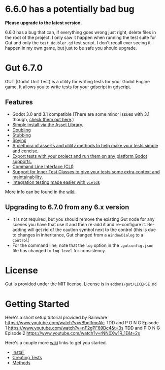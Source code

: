 # 6.6.0 has a potentially bad bug
__Please upgrade to the latest version.__

6.6.0 has a bug that can, if everything goes wrong just right, delete files in the root of the project.  I only saw it happen when running the test suite for Gut and only the `test_doubler.gd` test script.  I don't recall ever seeing it happen in my own game, but just to be safe you should upgrade.

# Gut 6.7.0
GUT (Godot Unit Test) is a utility for writing tests for your Godot Engine game.  It allows you to write tests for your gdscript in gdscript.

## Features
* Godot 3.0 and 3.1 compatible (There are some minor issues with 3.1 though, [check them out here](https://github.com/bitwes/Gut/wiki/Godot-3.1-Issues).)
* [Simple install via the Asset Library.](https://github.com/bitwes/Gut/wiki/Install)
* [Doubling](https://github.com/bitwes/Gut/wiki/Doubles)
* [Stubbing](https://github.com/bitwes/Gut/wiki/Stubbing)
* [Spying](https://github.com/bitwes/Gut/wiki/Spies)
* [A plethora of asserts and utility methods to help make your tests simple and concise.](https://github.com/bitwes/Gut/wiki/Methods)
* [Export tests with your project and run them on any platform Godot supports.](https://github.com/bitwes/Gut/wiki/Exporting-Tests)
* [Command Line Interface (CLI)](https://github.com/bitwes/Gut/wiki/Command-Line)
* [Support for Inner Test Classes to give your tests some extra context and maintainability.](https://github.com/bitwes/Gut/wiki/Inner-Test-Classes)
* [Integration testing made easier with `yield`s](https://github.com/bitwes/Gut/wiki/Yielding)

More info can be found in the [wiki](https://github.com/bitwes/Gut/wiki).

## Upgrading to 6.7.0 from any 6.x version
* It is not required, but you should remove the existing Gut node for any scenes you have that use it and then re-add it and re-configure it.  Re-adding will get rid of the caution symbol next to the control (this is due to changes in inheritance, Gut changed from a `WindowDialog` to a `Control`)
* For the command line, note that the `log` option in the `.gutconfig.json` file has changed to `log_level` for consistency.

# License
Gut is provided under the MIT license.  License is in `addons/gut/LICENSE.md`

# Getting Started
Here's a short setup tutorial provided by Rainware https://www.youtube.com/watch?v=vBbqlfmcAlc
TDD and P O N G Episode 1
https://www.youtube.com/watch?v=nF2gPF69Dc4&t=3s
TDD and P O N G Episode 2
https://www.youtube.com/watch?v=rNN0Xw1R_1E&t=2s


Here's a couple more [wiki](https://github.com/bitwes/Gut/wiki) links to get you started.
* [Install](https://github.com/bitwes/Gut/wiki/Install)
* [Creating Tests](https://github.com/bitwes/Gut/wiki/Creating-Tests)
* [Methods](https://github.com/bitwes/Gut/wiki/Methods)
